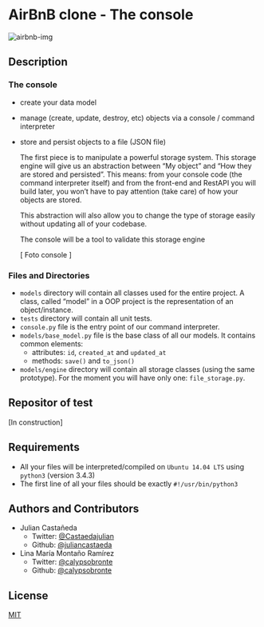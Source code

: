 # AirBnB clone - The console

![airbnb-img][]

## Description
### The console
- create your data model
- manage (create, update, destroy, etc) objects via a console / command interpreter
- store and persist objects to a file (JSON file)

  The first piece is to manipulate a powerful storage system. This storage engine will give us an abstraction between “My object” and “How they are stored and persisted”. This means: from your console code (the command interpreter itself) and from the front-end and RestAPI you will build later, you won’t have to pay attention (take care) of how your objects are stored.

  This abstraction will also allow you to change the type of storage easily without updating all of your codebase.

  The console will be a tool to validate this storage engine

  [ Foto console ]

### Files and Directories
- `models` directory will contain all classes used for the entire project. A class, called “model” in a OOP project is the representation of an object/instance.
- `tests` directory will contain all unit tests.
- `console.py` file is the entry point of our command interpreter.
- `models/base_model.py` file is the base class of all our models. It contains common elements:
  - attributes: `id`, `created_at` and `updated_at`
  - methods: `save()` and `to_json()`
- `models/engine` directory will contain all storage classes (using the same prototype). For the moment you will have only one: `file_storage.py`.

## Repositor of test
[In construction]

## Requirements
- All your files will be interpreted/compiled on `Ubuntu 14.04 LTS` using `python3` (version 3.4.3)
- The first line of all your files should be exactly `#!/usr/bin/python3`


## Authors and Contributors
- Julian Castañeda
    - Twitter: [@Castaedajulian]
    - Github: [@juliancastaeda]
- Lina María Montaño Ramírez
    - Twitter: [@calypsobronte]
    - Github: [@calypsobronte]

## License
[MIT]


<!-- links -->
[airbnb-img]: https://live.staticflickr.com/65535/49537006097_086e766504_k.jpg
[@Castaedajulian]: https://twitter.com/Castaedajulian
[@calypsobronte]: https://twitter.com/calypsobronte
[@juliancastaeda]: https://github.com/juliancastaeda
[@calypsobronte]: https://github.com/calypsobronte
[MIT]: https://github.com/calypsobronte/AirBnB_clone/blob/master/LICENSE
